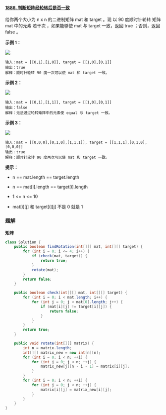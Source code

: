 #### [1886. 判断矩阵经轮转后是否一致](https://leetcode-cn.com/problems/determine-whether-matrix-can-be-obtained-by-rotation/)

给你两个大小为 n x n 的二进制矩阵 mat 和 target 。现 以 90 度顺时针轮转 矩阵 mat 中的元素 若干次 ，如果能够使 mat 与 target 一致，返回 true ；否则，返回 false 。

**示例 1：**

![](http://gitlab.wsh-study.com/xp-study/LeeteCode/-/blob/master/数据结构/基础数据结构/二维数组/images/判断矩阵经轮转后是否一致/1.jpg)

```shell
输入：mat = [[0,1],[1,0]], target = [[1,0],[0,1]]
输出：true
解释：顺时针轮转 90 度一次可以使 mat 和 target 一致。
```

**示例 2：**

![](http://gitlab.wsh-study.com/xp-study/LeeteCode/-/blob/master/数据结构/基础数据结构/二维数组/images/判断矩阵经轮转后是否一致/2.jpg)

```shell
输入：mat = [[0,1],[1,1]], target = [[1,0],[0,1]]
输出：false
解释：无法通过轮转矩阵中的元素使 equal 与 target 一致。
```

**示例 3：**

![](http://gitlab.wsh-study.com/xp-study/LeeteCode/-/blob/master/数据结构/基础数据结构/二维数组/images/判断矩阵经轮转后是否一致/3.jpg)

```shell
输入：mat = [[0,0,0],[0,1,0],[1,1,1]], target = [[1,1,1],[0,1,0],[0,0,0]]
输出：true
解释：顺时针轮转 90 度两次可以使 mat 和 target 一致。
```

**提示：**

* n == mat.length == target.length

* n == mat[i].length == target[i].length

* 1 <= n <= 10

* mat[i][j] 和 target[i][j] 不是 0 就是 1

### 题解

**矩阵**

```java
class Solution {
    public boolean findRotation(int[][] mat, int[][] target) {
        for (int i = 0; i <= 4; i++) {
            if (check(mat, target)) {
                return true;
            }
            rotate(mat);
        }
        return false;
    }

    public boolean check(int[][] mat, int[][] target) {
        for (int i = 0; i < mat.length; i++) {
            for (int j = 0; j < mat[0].length; j++) {
                if (mat[i][j] != target[i][j]) {
                    return false;
                }
            }
        }
        return true;
    }

    public void rotate(int[][] matrix) {
        int n = matrix.length;
        int[][] matrix_new = new int[n][n];
        for (int i = 0; i < n; ++i) {
            for (int j = 0; j < n; ++j) {
                matrix_new[j][n - i - 1] = matrix[i][j];
            }
        }
        for (int i = 0; i < n; ++i) {
            for (int j = 0; j < n; ++j) {
                matrix[i][j] = matrix_new[i][j];
            }
        }
    }
}
```
